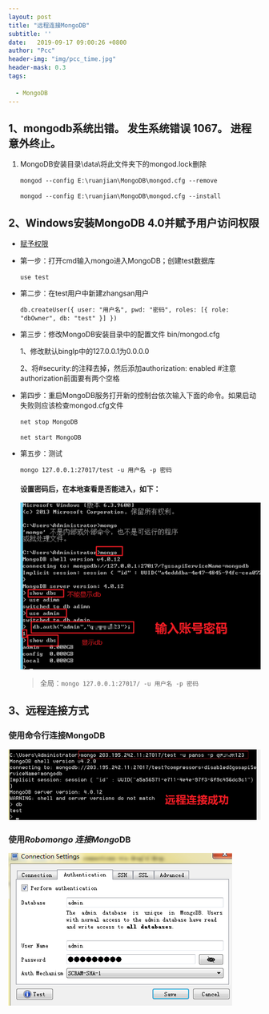 ```yaml
---
layout: post
title: "远程连接MongoDB"
subtitle: ''
date:   2019-09-17 09:00:26 +0800
author: "Pcc"
header-img: "img/pcc_time.jpg"
header-mask: 0.3
tags:

  - MongoDB
---
```


##  1、mongodb系统出错。 发生系统错误 1067。 进程意外终止。


1. MongoDB安装目录\data\将此文件夹下的mongod.lock删除

   `mongod --config E:\ruanjian\MongoDB\mongod.cfg --remove`

   `mongod --config E:\ruanjian\MongoDB\mongod.cfg --install`

## 2、Windows安装MongoDB 4.0并赋予用户访问权限

+ [赋予权限](https://blog.csdn.net/zhongkaigood/article/details/81475904)

+ 第一步：打开cmd输入mongo进入MongoDB；创建test数据库

  `use test`

  

+ 第二步：在test用户中新建zhangsan用户

   `db.createUser({ user: "用户名", pwd: "密码", roles: [{ role: "dbOwner", db: "test" }] })`

  

+ 第三步：修改MongoDB安装目录中的配置文件 bin/mongod.cfg

  1、修改默认bingIp中的127.0.0.1为0.0.0.0

  2、将#security:的注释去掉，然后添加authorization: enabled    #注意authorization前面要有两个空格

+ 第四步：重启MongoDB服务打开新的控制台依次输入下面的命令。如果启动失败则应该检查mongod.cfg文件

  `net stop MongoDB`

  `net start MongoDB`

+ 第五步：测试

  `mongo 127.0.0.1:27017/test -u 用户名 -p 密码`

  

  #### 设置密码后，在本地查看是否能进入，如下：
  
  
  
  ![密码设置](https://raw.githubusercontent.com/Panssorcc/picee/master/images/node-%E5%BE%AE%E4%BF%A1%E5%85%AC%E4%BC%97%E5%8F%B7-%E8%BF%9C%E7%A8%8B%E8%BF%9E%E6%8E%A5mongo%E5%AF%86%E7%A0%81%E8%AE%BE%E7%BD%AE_2019-09-16_11-13-20.png)
  
  >  全局：`mongo 127.0.0.1:27017/ -u 用户名 -p 密码`



## 3、远程连接方式



### 使用命令行连接MongoDB
![远程连接](https://raw.githubusercontent.com/Panssorcc/picee/master/images/node-%E5%BE%AE%E4%BF%A1%E5%85%AC%E4%BC%97%E5%8F%B7-%E8%BF%9C%E7%A8%8B%E8%BF%9E%E6%8E%A5mongo_2019-09-16_11-13-20.png)
### 使用*Robomongo* *连接Mongo*DB

![](https://raw.githubusercontent.com/Panssorcc/picee/master/images/node-%E5%BE%AE%E4%BF%A1%E5%85%AC%E4%BC%97%E5%8F%B7-%E8%BF%9C%E7%A8%8B%E8%BF%9E%E6%8E%A5robomongo%E5%AF%86%E7%A0%81%E7%99%BB%E5%BD%95_2019-09-16_11-13-20.png)